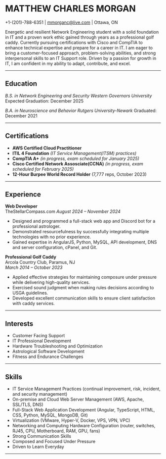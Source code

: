# MATTHEW CHARLES MORGAN  
+1-(201)-788-6351 | [mmorganc@live.com](mailto:mmorganc@live.com) | Ottawa, ON

Energetic and resilient Network Engineering student with a solid foundation in IT and a proven work ethic gained through years as a professional golf caddy. Currently pursuing certifications with Cisco and CompTIA to enhance technical expertise and prepare for a career in IT. I am eager to bring a customer-focused approach, problem-solving abilities, and strong interpersonal skills to an IT Support role. Driven by a passion for growth in IT, I am confident in my ability to adapt, contribute, and excel.

---

## Education  
*B.S. in Network Engineering and Security Western Governors University*  
Expected Graduation: December 2025  

*B.A. in Neuroscience and Behavior Rutgers University-Newark* 
Graduated: December 2021  

---

## Certifications  
- **AWS Certified Cloud Practitioner**  
- **ITIL 4 Foundation** *(IT Service Management(ITSM) practices)*
- **CompTIA A+** *(in progress, exam scheduled for January 2025)*
- **Cisco Certified Network Assosciate(CCNA)** *(in progress, exam scheduled for February 2025)*
- **12-Hour Burpee World Record Holder** (7,777 reps, October 2023)  

---

## Experience  

**Web Developer**  
TheStellarCompass.com 
*August 2024 – November 2024*  
- Designed and programmed a full-stack web app and Discord bot for a professional astrologer.  
- Demonstrated resourcefulness by successfully integrating multiple technologies with no prior experience.  
- Gained expertise in AngularJS, Python, MySQL, API development, DNS and server configuration, cPanel, and Git.  

**Professional Golf Caddy**  
Arcola Country Club, Paramus, NJ  
*March 2014 – October 2023*  
- Applied effective strategies for maintaining composure under pressure while delivering high-quality services.  
- Exercised sound judgment when making rules decisions according to USGA guidelines.  
- Developed excellent communication skills to ensure client satisfaction with caddy services.  

---

## Interests  
- Customer Facing Support
- IT Professional Development
- Hardware Troubleshooting and Optimization
- Astrological Software Development
- Fitness and Endurance Challenges  

---

## Skills
- IT Service Management Practices (continual improvement, risk, incident, and security management)
- On-premise and Cloud Web Server Management (AWS, Apache, SSL/TLS, DNS)
- Full-Stack Web Application Development (Angular, TypeScript, HTML, CSS, Python, MySQL, MongoDB, Git)
- Virtualization (VMware, Hyper-V, Docker, VPS, VPN, VPC)
- Networking and Computing Hardware Configuration (router, switches, RJ45, CPU, Motherboard, RAM, GPU, fans)  
- Strong Communication Skills
- Composed and Focused Under Pressure 
- Driven to Learn Everyday  

---
